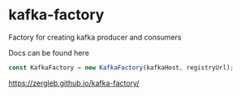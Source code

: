 # kafka-factory

Factory for creating kafka producer and consumers

Docs can be found here

```typescript
const KafkaFactory = new KafkaFactory(kafkaHost, registryUrl);
```

https://zergleb.github.io/kafka-factory/
